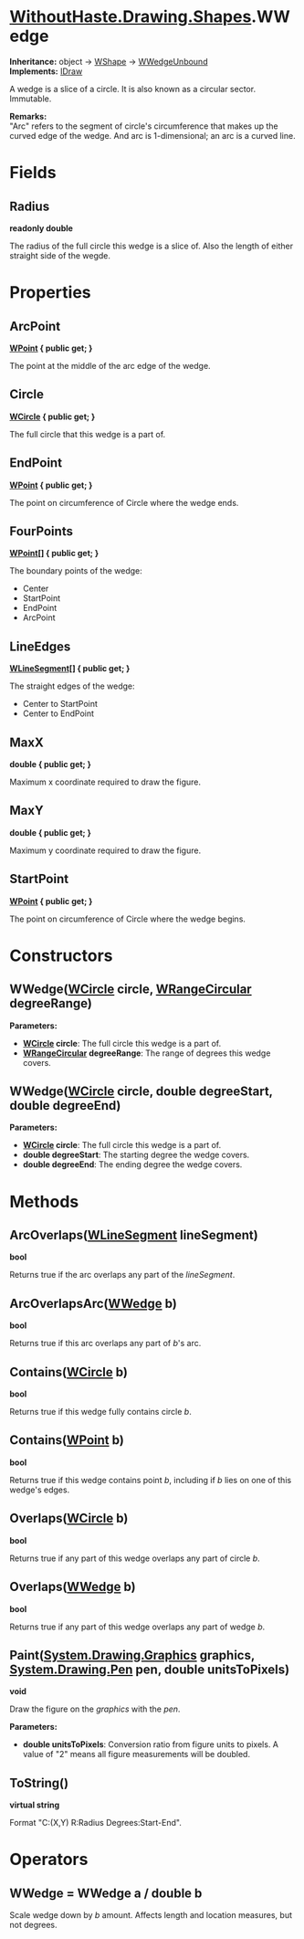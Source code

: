 # [WithoutHaste.Drawing.Shapes](TableOfContents.WithoutHaste.Drawing.Shapes.md).WWedge

**Inheritance:** object → [WShape](WithoutHaste.Drawing.Shapes.WShape.md) → [WWedgeUnbound](WithoutHaste.Drawing.Shapes.WWedgeUnbound.md)  
**Implements:** [IDraw](WithoutHaste.Drawing.Shapes.IDraw.md)  

A wedge is a slice of a circle. It is also known as a circular sector. Immutable.  

**Remarks:**  
"Arc" refers to the segment of circle's circumference that makes up the curved edge of the wedge. And arc is 1-dimensional; an arc is a curved line.  

# Fields

## Radius

**readonly double**  

The radius of the full circle this wedge is a slice of. Also the length of either straight side of the wegde.  

# Properties

## ArcPoint

**[WPoint](WithoutHaste.Drawing.Shapes.WPoint.md) { public get; }**  

The point at the middle of the arc edge of the wedge.  

## Circle

**[WCircle](WithoutHaste.Drawing.Shapes.WCircle.md) { public get; }**  

The full circle that this wedge is a part of.  

## EndPoint

**[WPoint](WithoutHaste.Drawing.Shapes.WPoint.md) { public get; }**  

The point on circumference of Circle where the wedge ends.  

## FourPoints

**[WPoint[]](WithoutHaste.Drawing.Shapes.WPoint.md) { public get; }**  

The boundary points of the wedge:  
   
* Center  
* StartPoint  
* EndPoint  
* ArcPoint  

## LineEdges

**[WLineSegment[]](WithoutHaste.Drawing.Shapes.WLineSegment.md) { public get; }**  

The straight edges of the wedge:  
   
* Center to StartPoint  
* Center to EndPoint  

## MaxX

**double { public get; }**  

Maximum x coordinate required to draw the figure.  

## MaxY

**double { public get; }**  

Maximum y coordinate required to draw the figure.  

## StartPoint

**[WPoint](WithoutHaste.Drawing.Shapes.WPoint.md) { public get; }**  

The point on circumference of Circle where the wedge begins.  

# Constructors

## WWedge([WCircle](WithoutHaste.Drawing.Shapes.WCircle.md) circle, [WRangeCircular](WithoutHaste.Drawing.Shapes.WRangeCircular.md) degreeRange)

**Parameters:**  
* **[WCircle](WithoutHaste.Drawing.Shapes.WCircle.md) circle**: The full circle this wedge is a part of.  
* **[WRangeCircular](WithoutHaste.Drawing.Shapes.WRangeCircular.md) degreeRange**: The range of degrees this wedge covers.  

## WWedge([WCircle](WithoutHaste.Drawing.Shapes.WCircle.md) circle, double degreeStart, double degreeEnd)

**Parameters:**  
* **[WCircle](WithoutHaste.Drawing.Shapes.WCircle.md) circle**: The full circle this wedge is a part of.  
* **double degreeStart**: The starting degree the wedge covers.  
* **double degreeEnd**: The ending degree the wedge covers.  

# Methods

## ArcOverlaps([WLineSegment](WithoutHaste.Drawing.Shapes.WLineSegment.md) lineSegment)

**bool**  

Returns true if the arc overlaps any part of the _lineSegment_.  

## ArcOverlapsArc([WWedge](WithoutHaste.Drawing.Shapes.WWedge.md) b)

**bool**  

Returns true if this arc overlaps any part of _b_'s arc.  

## Contains([WCircle](WithoutHaste.Drawing.Shapes.WCircle.md) b)

**bool**  

Returns true if this wedge fully contains circle _b_.  

## Contains([WPoint](WithoutHaste.Drawing.Shapes.WPoint.md) b)

**bool**  

Returns true if this wedge contains point _b_, including if _b_ lies on one of this wedge's edges.  

## Overlaps([WCircle](WithoutHaste.Drawing.Shapes.WCircle.md) b)

**bool**  

Returns true if any part of this wedge overlaps any part of circle _b_.  

## Overlaps([WWedge](WithoutHaste.Drawing.Shapes.WWedge.md) b)

**bool**  

Returns true if any part of this wedge overlaps any part of wedge _b_.  

## Paint([System.Drawing.Graphics](https://docs.microsoft.com/en-us/dotnet/api/system.drawing.graphics) graphics, [System.Drawing.Pen](https://docs.microsoft.com/en-us/dotnet/api/system.drawing.pen) pen, double unitsToPixels)

**void**  

Draw the figure on the _graphics_ with the _pen_.  

**Parameters:**  
* **double unitsToPixels**: Conversion ratio from figure units to pixels. A value of "2" means all figure measurements will be doubled.  

## ToString()

**virtual string**  

Format "C:(X,Y) R:Radius Degrees:Start-End".  

# Operators

## WWedge = WWedge a / double b

Scale wedge down by _b_ amount. Affects length and location measures, but not degrees.  

